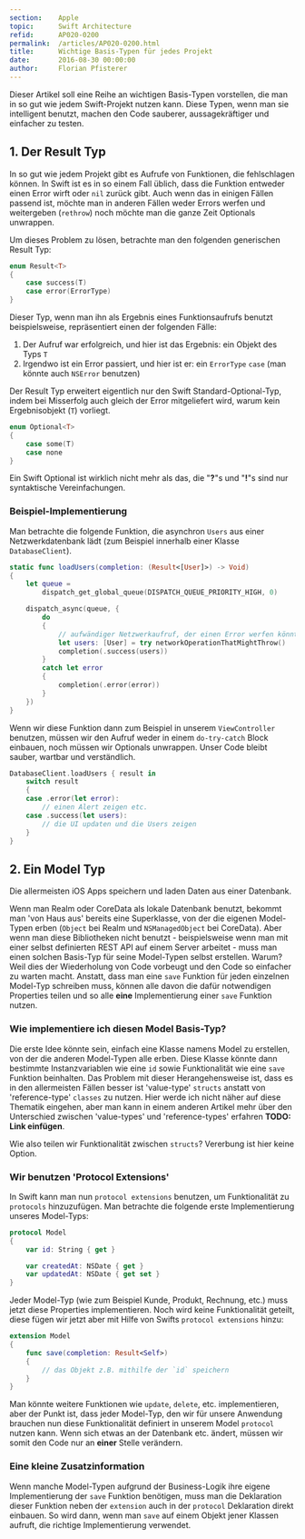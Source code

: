 ```yaml
---
section:    Apple
topic:      Swift Architecture
refid:      AP020-0200
permalink:  /articles/AP020-0200.html
title:      Wichtige Basis-Typen für jedes Projekt
date:       2016-08-30 00:00:00
author:     Florian Pfisterer
---
```


Dieser Artikel soll eine Reihe an wichtigen Basis-Typen vorstellen, die man in so gut wie jedem Swift-Projekt nutzen kann. Diese Typen, wenn man sie intelligent benutzt, machen den Code sauberer, aussagekräftiger und einfacher zu testen.

## 1. Der Result Typ

In so gut wie jedem Projekt gibt es Aufrufe von Funktionen, die fehlschlagen können. In Swift ist es in so einem Fall üblich, dass die Funktion entweder einen Error wirft oder ``nil`` zurück gibt. Auch wenn das in einigen Fällen passend ist, möchte man in anderen Fällen weder Errors werfen und weitergeben (``rethrow``) noch möchte man die ganze Zeit Optionals unwrappen.

Um dieses Problem zu lösen, betrachte man den folgenden generischen Result Typ:

```swift
enum Result<T>
{
    case success(T)
    case error(ErrorType)
}
```

Dieser Typ, wenn man ihn als Ergebnis eines Funktionsaufrufs benutzt beispielsweise, repräsentiert einen der folgenden Fälle:

1. Der Aufruf war erfolgreich, und hier ist das Ergebnis: ein Objekt des Typs `T`
2. Irgendwo ist ein Error passiert, und hier ist er: ein `ErrorType` `case` (man könnte auch `NSError` benutzen)

Der Result Typ erweitert eigentlich nur den Swift Standard-Optional-Typ, indem bei Misserfolg auch gleich der Error mitgeliefert wird, warum kein Ergebnisobjekt (``T``) vorliegt.

```swift
enum Optional<T>
{
    case some(T)
    case none
}
```

Ein Swift Optional ist wirklich nicht mehr als das, die "**?**"s und "**!**"s sind nur syntaktische Vereinfachungen.

### Beispiel-Implementierung

Man betrachte die folgende Funktion, die asynchron `Users` aus einer Netzwerkdatenbank lädt (zum Beispiel innerhalb einer Klasse `DatabaseClient`).

```swift
static func loadUsers(completion: (Result<[User]>) -> Void)
{
    let queue =
        dispatch_get_global_queue(DISPATCH_QUEUE_PRIORITY_HIGH, 0)

    dispatch_async(queue, {
        do
        {
            // aufwändiger Netzwerkaufruf, der einen Error werfen könnte
            let users: [User] = try networkOperationThatMightThrow()
            completion(.success(users))
        }
        catch let error
        {
            completion(.error(error))
        }
    })
}
```

Wenn wir diese Funktion dann zum Beispiel in unserem  `ViewController` benutzen, müssen wir den Aufruf weder in einem `do-try-catch` Block einbauen, noch müssen wir Optionals unwrappen. Unser Code bleibt sauber, wartbar und verständlich.

```swift
DatabaseClient.loadUsers { result in
    switch result
    {
    case .error(let error):
        // einen Alert zeigen etc.
    case .success(let users):
        // die UI updaten und die Users zeigen
    }
}
```

## 2. Ein Model Typ

Die allermeisten iOS Apps speichern und laden Daten aus einer Datenbank.

Wenn man Realm oder CoreData als lokale Datenbank benutzt, bekommt man 'von Haus aus' bereits eine Superklasse, von der die eigenen Model-Typen erben (`Object` bei Realm und `NSManagedObject` bei CoreData). Aber wenn man diese Bibliotheken nicht benutzt - beispielsweise wenn man mit einer selbst definierten REST API auf einem Server arbeitet - muss man einen solchen Basis-Typ für seine Model-Typen selbst erstellen.
Warum? Weil dies der Wiederholung von Code vorbeugt und den Code so einfacher zu warten macht. Anstatt, dass man eine `save` Funktion für jeden einzelnen Model-Typ schreiben muss, können alle davon die dafür notwendigen Properties teilen und so alle **eine** Implementierung einer `save` Funktion nutzen.

### Wie implementiere ich diesen Model Basis-Typ?

Die erste Idee könnte sein, einfach eine Klasse namens Model zu erstellen, von der die anderen Model-Typen alle erben. Diese Klasse könnte dann bestimmte Instanzvariablen wie eine `id` sowie Funktionalität wie eine `save` Funktion beinhalten. Das Problem mit dieser Herangehensweise ist, dass es in den allermeisten Fällen besser ist 'value-type' `structs` anstatt von 'reference-type' `classes` zu nutzen. Hier werde ich nicht näher auf diese Thematik eingehen, aber man kann in einem anderen Artikel mehr über den Unterschied zwischen 'value-types' und 'reference-types' erfahren **TODO: Link einfügen**.

Wie also teilen wir Funktionalität zwischen `structs`? Vererbung ist hier keine Option.

### Wir benutzen 'Protocol Extensions'

In Swift kann man nun `protocol extensions` benutzen, um Funktionalität zu `protocols` hinzuzufügen. Man betrachte die folgende erste Implementierung unseres Model-Typs:

```swift
protocol Model
{
    var id: String { get }

    var createdAt: NSDate { get }
    var updatedAt: NSDate { get set }
}
```

Jeder Model-Typ (wie zum Beispiel Kunde, Produkt, Rechnung, etc.) muss jetzt diese Properties implementieren. Noch wird keine Funktionalität geteilt, diese fügen wir jetzt aber mit Hilfe von Swifts `protocol extensions` hinzu:

```swift
extension Model
{
    func save(completion: Result<Self>)
    {
        // das Objekt z.B. mithilfe der `id` speichern
    }
}
```

Man könnte weitere Funktionen wie `update`, `delete`, etc. implementieren, aber der Punkt ist, dass jeder Model-Typ, den wir für unsere Anwendung brauchen nun diese Funktionalität definiert in unserem Model `protocol` nutzen kann. Wenn sich etwas an der Datenbank etc. ändert, müssen wir somit den Code nur an **einer** Stelle verändern.

### Eine kleine Zusatzinformation

Wenn manche Model-Typen aufgrund der Business-Logik ihre eigene Implementierung der `save` Funktion benötigen, muss man die Deklaration dieser Funktion neben der `extension` auch in der `protocol` Deklaration direkt einbauen. So wird dann, wenn man `save` auf einem Objekt jener Klassen aufruft, die richtige Implementierung verwendet. 
